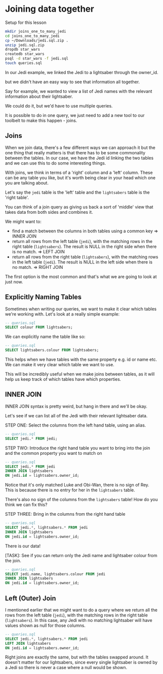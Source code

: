 # Joining data together

Setup for this lesson

```bash
mkdir joins_one_to_many_jedi
cd joins_one_to_many_jedi
cp ~/Downloads/jedi.sql.zip .
unzip jedi.sql.zip
dropdb star_wars
createdb star_wars
psql -d star_wars -f jedi.sql
touch queries.sql
```

In our Jedi example, we linked the Jedi to a lightsaber through the owner_id.

but we didn't have an easy way to see that information all together.

Say for example, we wanted to view a list of Jedi names with the relevant information about their lightsaber.

We could do it, but we'd have to use multiple queries.

It is possible to do in one query, we just need to add a new tool to our toolbelt to make this happen - joins.

## Joins

When we join data, there's a few different ways we can approach it but the one thing that really matters is that there has to be some commonality between the tables. In our case, we have the Jedi id linking the two tables and we can use this to do some interesting things.

With joins, we think in terms of a 'right' column and a 'left' column. These can be any table you like, but it's worth being clear in your head which one you are talking about.

Let's say the `jedi` table is the 'left' table and the `lightsabers` table is the 'right table'.

You can think of a join query as giving us back a sort of 'middle' view that takes data from both sides and combines it.

We might want to:
- find a match between the columns in both tables using a common key => INNER JOIN
- return all rows from the left table (`jedi`), with the matching rows in the right table (`lightsabers`). The result is NULL in the right side when there is no match. => LEFT JOIN
- return all rows from the right table (`lightsabers`), with the matching rows in the left table (`jedi`). The result is NULL in the left side when there is no match. => RIGHT JOIN

The first option is the most common and that's what we are going to look at just now.

## Explicitly Naming Tables

Sometimes when writing our queries, we want to make it clear which tables we're
working with. Let's look at a really simple example:

```sql
-- queries.sql
SELECT colour FROM lightsabers;
```

We can explicitly name the table like so:

```sql
-- queries.sql
SELECT lightsabers.colour FROM lightsabers;
```

This helps when we have tables with the same property e.g. id or name etc. We can make it very clear which table we want to use.

This will be incredibly useful when we make joins between tables, as it will help us keep track of which tables have which properties.

## INNER JOIN

INNER JOIN syntax is pretty weird, but hang in there and we'll be okay.

Let's see if we can list all of the Jedi with their relevant lightsaber data.

STEP ONE: Select the columns from the left hand table, using an alias.

```sql
-- queries.sql
SELECT jedi.* FROM jedi;
```

STEP TWO: Introduce the right hand table you want to bring into the join and the common property you want to match on

```sql
-- queries.sql
SELECT jedi.* FROM jedi
INNER JOIN lightsabers
ON jedi.id = lightsabers.owner_id;
```

Notice that it's only matched Luke and Obi-Wan, there is no sign of Rey. This is because there is no entry for her in the `lightsabers` table.

There's also no sign of the columns from the `lightsabers` table! How do you think we can fix this?

STEP THREE: Bring in the columns from the right hand table

```sql
-- queries.sql
SELECT jedi.*, lightsabers.* FROM jedi
INNER JOIN lightsabers
ON jedi.id = lightsabers.owner_id;
```

There is our data!

[TASK]: See if you can return only the Jedi name and lightsaber colour from the join.

```sql
-- queries.sql
SELECT jedi.name, lightsabers.colour FROM jedi
INNER JOIN lightsabers
ON jedi.id = lightsabers.owner_id;
```

## Left (Outer) Join

I mentioned earlier that we might want to do a query where we return all the rows from the left table (`jedi`), with the matching rows in the right table (`lightsabers`). In this case, any Jedi with no matching lightsaber will have values shown as null for those columns.

```sql
-- queries.sql
SELECT jedi.*, lightsabers.* FROM jedi
LEFT JOIN lightsabers
ON jedi.id = lightsabers.owner_id;
```

Right joins are exactly the same, but with the tables swapped around. It doesn't matter for our lightsabers, since every single lightsaber is owned by a Jedi so there is never a case where a null would be shown.
